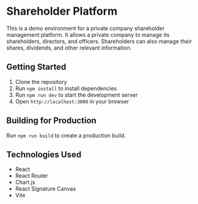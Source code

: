 # Shareholder Platform

This is a demo environment for a private company shareholder management platform. It allows a private company to manage its shareholders, directors, and officers. Shareholders can also manage their shares, dividends, and other relevant information.

## Getting Started

1. Clone the repository
2. Run `npm install` to install dependencies
3. Run `npm run dev` to start the development server
4. Open `http://localhost:3000` in your browser

## Building for Production

Run `npm run build` to create a production build.

## Technologies Used

- React
- React Router
- Chart.js
- React Signature Canvas
- Vite
